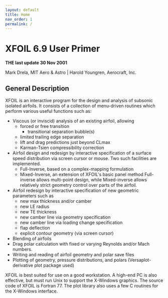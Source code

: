 ```yaml
---
layout: default
title: Home
nav_order: 1
permalink: /
---
```


# XFOIL 6.9  User Primer
**THE last update   30 Nov 2001**

Mark Drela, MIT Aero & Astro | Harold Youngren, Aerocraft, Inc.

## General Description

XFOIL is an interactive program for the design and analysis of subsonic
isolated airfoils. It consists of a collection of menu-driven routines
which perform various useful functions such as:

- Viscous (or inviscid) analysis of an existing airfoil, allowing
  - forced or free transition
    - transitional separation bubble(s)
  - limited trailing edge separation
  - lift and drag predictions just beyond CLmax
  - Karman-Tsien compressibility correction
- Airfoil design and redesign by interactive specification of
  a surface speed distribution via screen cursor or mouse. Two
  such facilities are implemented.
  - Full-Inverse, based on a complex-mapping formulation
  - Mixed-Inverse, an extension of XFOIL's basic panel method
    Full-inverse allows multi-point design, while Mixed-inverse allows
    relatively strict geometry control over parts of the airfoil.
- Airfoil redesign by interactive specification of
  new geometric parameters such as
  - new max thickness and/or camber
  - new LE radius
  - new TE thickness
  - new camber line via geometry specification
  - new camber line via loading change specification
  - flap deflection
  - explicit contour geometry (via screen cursor)
- Blending of airfoils
- Drag polar calculation with fixed or varying Reynolds and/or
  Mach numbers.
- Writing and reading of airfoil geometry and polar save files
- Plotting of geometry, pressure distributions, and polars
  (Versaplot-derivative plot package used)

XFOIL is best suited for use on a good workstation. A high-end PC
is also effective, but must run Unix to support the X-Windows graphics.
The source code of XFOIL is Fortran 77. The plot library also
uses a few C routines for the X-Windows interface.
